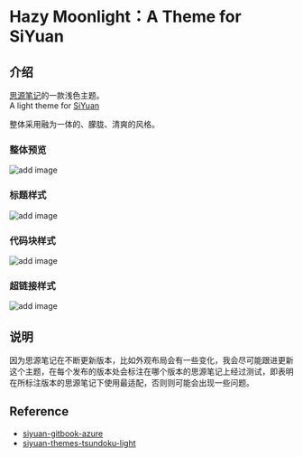 # Hazy Moonlight：A Theme for SiYuan


## 介绍

[思源笔记](http://github.com/siyuan-note/siyuan)的一款浅色主题。<br/>
A light theme for [SiYuan](http://github.com/siyuan-note/siyuan)

整体采用融为一体的、朦胧、清爽的风格。

### 整体预览
![add image](https://github.com/RQYOU/siyuan-theme-hazy-moonlight/raw/master/assets/preview.png)

### 标题样式
![add image](https://github.com/RQYOU/siyuan-theme-hazy-moonlight/raw/master/assets/title.png)

### 代码块样式
![add image](https://github.com/RQYOU/siyuan-theme-hazy-moonlight/raw/master/assets/codeblock.png)

### 超链接样式
![add image](https://github.com/RQYOU/siyuan-theme-hazy-moonlight/raw/master/assets/links.png)


## 说明
因为思源笔记在不断更新版本，比如外观布局会有一些变化，我会尽可能跟进更新这个主题，在每个发布的版本处会标注在哪个版本的思源笔记上经过测试，即表明在所标注版本的思源笔记下使用最适配，否则则可能会出现一些问题。



## Reference

- [siyuan-gitbook-azure](https://github.com/yuuuxt/siyuan-gitbook-azure)
- [siyuan-themes-tsundoku-light](https://github.com/Achuan-2/siyuan-themes-tsundoku-light)


